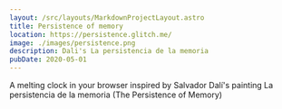 ```yaml
---
layout: /src/layouts/MarkdownProjectLayout.astro
title: Persistence of memory
location: https://persistence.glitch.me/
image: ./images/persistence.png
description: Dali's La persistencia de la memoria
pubDate: 2020-05-01
---
```

A melting clock in your browser inspired by Salvador Dalí's painting La persistencia de la memoria (The Persistence of Memory)